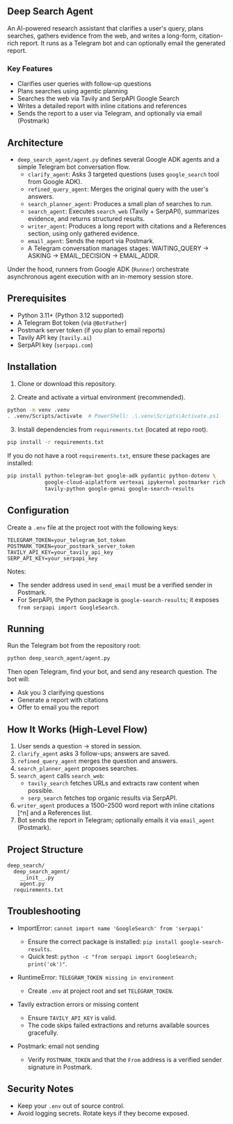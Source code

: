 ## Deep Search Agent

An AI-powered research assistant that clarifies a user's query, plans searches, gathers evidence from the web, and writes a long-form, citation-rich report. It runs as a Telegram bot and can optionally email the generated report.

### Key Features
- Clarifies user queries with follow-up questions
- Plans searches using agentic planning
- Searches the web via Tavily and SerpAPI Google Search
- Writes a detailed report with inline citations and references
- Sends the report to a user via Telegram, and optionally via email (Postmark)

## Architecture

- `deep_search_agent/agent.py` defines several Google ADK agents and a simple Telegram bot conversation flow.
  - `clarify_agent`: Asks 3 targeted questions (uses `google_search` tool from Google ADK).
  - `refined_query_agent`: Merges the original query with the user's answers.
  - `search_planner_agent`: Produces a small plan of searches to run.
  - `search_agent`: Executes `search_web` (Tavily + SerpAPI), summarizes evidence, and returns structured results.
  - `writer_agent`: Produces a long report with citations and a References section, using only gathered evidence.
  - `email_agent`: Sends the report via Postmark.
  - A Telegram conversation manages stages: WAITING_QUERY → ASKING → EMAIL_DECISION → EMAIL_ADDR.

Under the hood, runners from Google ADK (`Runner`) orchestrate asynchronous agent execution with an in-memory session store.

## Prerequisites

- Python 3.11+ (Python 3.12 supported)
- A Telegram Bot token (via `@BotFather`)
- Postmark server token (if you plan to email reports)
- Tavily API key (`tavily.ai`)
- SerpAPI key (`serpapi.com`)

## Installation

1) Clone or download this repository.

2) Create and activate a virtual environment (recommended).

```bash
python -m venv .venv
. .venv/Scripts/activate  # PowerShell: .\.venv\Scripts\Activate.ps1
```

3) Install dependencies from `requirements.txt` (located at repo root).

```bash
pip install -r requirements.txt
```

If you do not have a root `requirements.txt`, ensure these packages are installed:

```bash
pip install python-telegram-bot google-adk pydantic python-dotenv \
            google-cloud-aiplatform vertexai ipykernel postmarker rich \
            tavily-python google-genai google-search-results
```

## Configuration

Create a `.env` file at the project root with the following keys:

```env
TELEGRAM_TOKEN=your_telegram_bot_token
POSTMARK_TOKEN=your_postmark_server_token
TAVILY_API_KEY=your_tavily_api_key
SERP_API_KEY=your_serpapi_key
```

Notes:
- The sender address used in `send_email` must be a verified sender in Postmark.
- For SerpAPI, the Python package is `google-search-results`; it exposes `from serpapi import GoogleSearch`.

## Running

Run the Telegram bot from the repository root:

```bash
python deep_search_agent/agent.py
```

Then open Telegram, find your bot, and send any research question. The bot will:
- Ask you 3 clarifying questions
- Generate a report with citations
- Offer to email you the report

## How It Works (High-Level Flow)

1. User sends a question → stored in session.
2. `clarify_agent` asks 3 follow-ups; answers are saved.
3. `refined_query_agent` merges the question and answers.
4. `search_planner_agent` proposes searches.
5. `search_agent` calls `search_web`:
   - `tavily_search` fetches URLs and extracts raw content when possible.
   - `serp_search` fetches top organic results via SerpAPI.
6. `writer_agent` produces a 1500–2500 word report with inline citations [^n] and a References list.
7. Bot sends the report in Telegram; optionally emails it via `email_agent` (Postmark).

## Project Structure

```
deep_search/
  deep_search_agent/
    __init__.py
    agent.py
  requirements.txt
```

## Troubleshooting

- ImportError: `cannot import name 'GoogleSearch' from 'serpapi'`
  - Ensure the correct package is installed: `pip install google-search-results`.
  - Quick test: `python -c "from serpapi import GoogleSearch; print('ok')"`.

- RuntimeError: `TELEGRAM_TOKEN missing in environment`
  - Create `.env` at project root and set `TELEGRAM_TOKEN`.

- Tavily extraction errors or missing content
  - Ensure `TAVILY_API_KEY` is valid.
  - The code skips failed extractions and returns available sources gracefully.

- Postmark: email not sending
  - Verify `POSTMARK_TOKEN` and that the `From` address is a verified sender signature in Postmark.

## Security Notes

- Keep your `.env` out of source control.
- Avoid logging secrets. Rotate keys if they become exposed.




